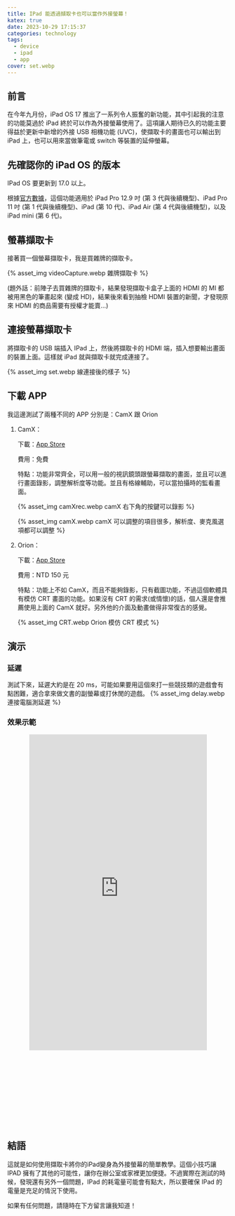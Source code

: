 ```yaml
---
title: IPad 能透過擷取卡也可以當作外接螢幕！
katex: true
date: 2023-10-29 17:15:37
categories: technology
tags: 
  - device
  - ipad
  - app
cover: set.webp
---
```


## 前言
在今年九月份，iPad OS 17 推出了一系列令人振奮的新功能，其中引起我的注意的功能莫過於 iPad 終於可以作為外接螢幕使用了。這項讓人期待已久的功能主要得益於更新中新增的外接 USB 相機功能 (UVC)，使擷取卡的畫面也可以輸出到 iPad 上，也可以用來當做筆電或 switch 等裝置的延伸螢幕。

## 先確認你的 iPad OS 的版本
IPad OS 要更新到 17.0 以上。

根據[官方數據](https://www.apple.com/tw/ipados/ipados-17/pdf/iPadOS_All_New_Features.pdf)，這個功能適⽤於 iPad Pro 12.9 吋 (第 3 代與後續機型)、iPad Pro 11 吋 (第 1 代與後續機型)、iPad (第 10 代)、iPad Air (第 4 代與後續機型)，以及 iPad mini (第 6 代)。

## 螢幕擷取卡
接著買一個螢幕擷取卡，我是買雜牌的擷取卡。

{% asset_img videoCapture.webp 雜牌擷取卡 %}

(題外話：前陣子去買雜牌的擷取卡，結果發現擷取卡盒子上面的 HDMI 的 MI 都被用黑色的筆畫起來 (變成 HD)，結果後來看到抽檢 HDMI 裝置的新聞，才發現原來 HDMI 的商品需要有授權才能賣...)

## 連接螢幕擷取卡
將擷取卡的 USB 端插入 IPad 上，然後將擷取卡的 HDMI 端，插入想要輸出畫面的裝置上面。這樣就 iPad 就與擷取卡就完成連接了。

{% asset_img set.webp 線連接後的樣子 %}

## 下載 APP
我這邊測試了兩種不同的 APP
分別是：CamX 跟 Orion 

1. CamX：

    下載：[App Store](https://apps.apple.com/tw/app/camx-usb-camera/id6453639083)

    費用：免費

    特點：功能非常齊全，可以用一般的視訊鏡頭跟螢幕擷取的畫面，並且可以進行畫面錄影，調整解析度等功能。並且有格線輔助，可以當拍攝時的監看畫面。

   {% asset_img camXrec.webp camX 右下角的按鍵可以錄影 %}

   {% asset_img camX.webp camX 可以調整的項目很多，解析度、麥克風選項都可以調整 %}

2. Orion：

    下載：[App Store](https://apps.apple.com/tw/app/hdmi-monitor-orion/id6459355072)
    
    費用：NTD 150 元

    特點：功能上不如 CamX，而且不能夠錄影，只有截圖功能，不過這個軟體具有模仿 CRT 畫面的功能。如果沒有 CRT 的需求(或情懷)的話，個人還是會推薦使用上面的 CamX 就好。另外他的介面及動畫做得非常復古的感覺。

   {% asset_img CRT.webp Orion 模仿 CRT 模式 %}

## 演示

### 延遲
測試下來，延遲大約是在 20 ms，可能如果要用這個來打一些競技類的遊戲會有點困難，適合拿來做文書的副螢幕或打休閒的遊戲。
{% asset_img delay.webp 連接電腦測延遲 %}

### 效果示範

<div style="text-align:center;position: relative;width: 100%;padding-bottom: 177%;height: 0;overflow: hidden;">
<iframe width="405" height="720" src="https://www.youtube.com/embed/IGjQn-tTEU0?si=J3xSCOYtIS9lil7u_" title="YouTube video player" frameborder="0" allow="accelerometer; autoplay; clipboard-write; encrypted-media; gyroscope; picture-in-picture; web-share" allowfullscreen></iframe>

</div>

## 結語
這就是如何使用擷取卡將你的iPad變身為外接螢幕的簡單教學。這個小技巧讓 IPAD 擁有了其他的可能性，讓你在辦公室或家裡更加便捷。不過實際在測試的時候，發現還有另外一個問題，IPad 的耗電量可能會有點大，所以要確保 IPad 的電量是充足的情況下使用。

如果有任何問題，請隨時在下方留言讓我知道！